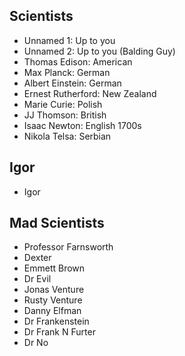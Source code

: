 Scientists
----------

* Unnamed 1: Up to you
* Unnamed 2: Up to you (Balding Guy)
* Thomas Edison: American
* Max Planck: German
* Albert Einstein: German
* Ernest Rutherford: New Zealand
* Marie Curie: Polish
* JJ Thomson: British
* Isaac Newton: English 1700s
* Nikola Telsa: Serbian

Igor
----

* Igor

Mad Scientists
--------------

* Professor Farnsworth
* Dexter
* Emmett Brown
* Dr Evil
* Jonas Venture
* Rusty Venture
* Danny Elfman
* Dr Frankenstein
* Dr Frank N Furter
* Dr No
